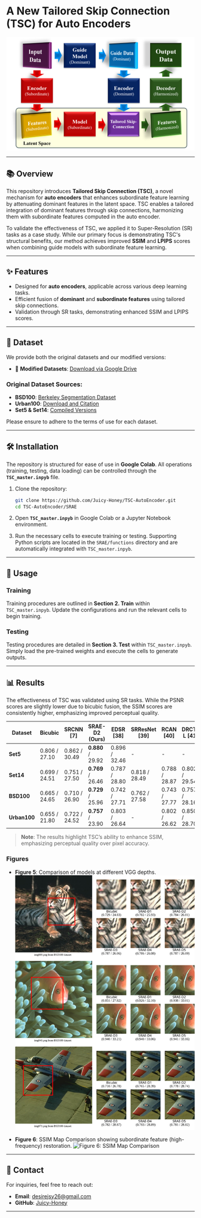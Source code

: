 # **A New Tailored Skip Connection (TSC) for Auto Encoders**

![Project Logo](./gitIMG/banner.png)

---

## 📚 **Overview**
This repository introduces **Tailored Skip Connection (TSC)**, a novel mechanism for **auto encoders** that enhances subordinate feature learning by attenuating dominant features in the latent space. TSC enables a tailored integration of dominant features through skip connections, harmonizing them with subordinate features computed in the auto encoder.

To validate the effectiveness of TSC, we applied it to Super-Resolution (SR) tasks as a case study. While our primary focus is demonstrating TSC's structural benefits, our method achieves improved **SSIM** and **LPIPS** scores when combining guide models with subordinate feature learning.

---

## ✨ **Features**
- Designed for **auto encoders**, applicable across various deep learning tasks.
- Efficient fusion of **dominant** and **subordinate features** using tailored skip connections.
- Validation through SR tasks, demonstrating enhanced SSIM and LPIPS scores.

---

## 📂 **Dataset**
We provide both the original datasets and our modified versions:

- 🔗 **Modified Datasets**: [Download via Google Drive](https://drive.google.com/drive/folders/109HkUblxFp99bTFVWqcKB5y4_-Okakup?usp=drive_link)

### Original Dataset Sources:
- **BSD100**: [Berkeley Segmentation Dataset](https://www2.eecs.berkeley.edu/Research/Projects/CS/vision/bsds/)
- **Urban100**: [Download and Citation](https://github.com/jbhuang0604/SelfExSR)
- **Set5 & Set14**: [Compiled Versions](https://github.com/LimBee/NTIRE2017)

Please ensure to adhere to the terms of use for each dataset.

---

## 🛠️ **Installation**
The repository is structured for ease of use in **Google Colab**. All operations (training, testing, data loading) can be controlled through the **`TSC_master.inpyb`** file.

1. Clone the repository:
   ```bash
   git clone https://github.com/Juicy-Honey/TSC-AutoEncoder.git
   cd TSC-AutoEncoder/SRAE
   ```

2. Open **`TSC_master.inpyb`** in Google Colab or a Jupyter Notebook environment.

3. Run the necessary cells to execute training or testing. Supporting Python scripts are located in the `SRAE/functions` directory and are automatically integrated with `TSC_master.inpyb`.

---

## 🚀 **Usage**
### Training
Training procedures are outlined in **Section 2. Train** within `TSC_master.inpyb`. Update the configurations and run the relevant cells to begin training.

### Testing
Testing procedures are detailed in **Section 3. Test** within `TSC_master.inpyb`. Simply load the pre-trained weights and execute the cells to generate outputs.

---

## 📊 **Results**
The effectiveness of TSC was validated using SR tasks. While the PSNR scores are slightly lower due to bicubic fusion, the SSIM scores are consistently higher, emphasizing improved perceptual quality.

| Dataset     | Bicubic        | SRCNN [7]       | **SRAE-D2 (Ours)** | EDSR [38]       | SRResNet [39]  | RCAN [40]      | DRCT-L [41]    | SwinIR [42]    |
|-------------|----------------|-----------------|---------------------|-----------------|----------------|----------------|----------------|----------------|
| **Set5**    | 0.806 / 27.10  | 0.862 / 30.49  | **0.880** / 29.92      | 0.896 / 32.46  | -              | -              | -              | -              |
| **Set14**   | 0.699 / 24.51  | 0.751 / 27.50  | **0.769** / 26.46      | 0.787 / 28.80  | 0.818 / 28.49  | 0.788 / 28.87  | 0.802 / 29.54  | 0.795 / 29.15  |
| **BSD100**  | 0.665 / 24.65  | 0.710 / 26.90  | **0.729** / 25.96      | 0.742 / 27.71  | 0.762 / 27.58  | 0.743 / 27.77  | 0.757 / 28.16  | -              |
| **Urban100**| 0.655 / 21.80  | 0.722 / 24.52  | **0.757** / 23.90      | 0.803 / 26.64  | -              | 0.802 / 26.62  | 0.850 / 28.70  | 0.797 / 26.43  |

> **Note**: The results highlight TSC’s ability to enhance SSIM, emphasizing perceptual quality over pixel accuracy.

### Figures
- **Figure 5**: Comparison of models at different VGG depths.
  ![Figure 5: Model Comparison at VGG Depths](./gitIMG/Figure5.svg)

- **Figure 6**: SSIM Map Comparison showing subordinate feature (high-frequency) restoration.
  ![Figure 6: SSIM Map Comparison](./gitIMG/Figure6.svg)


---

## 📧 **Contact**
For inquiries, feel free to reach out:

- **Email**: [desirejsy26@gmail.com](mailto:desirejsy26@gmail.com)
- **GitHub**: [Juicy-Honey](https://github.com/Juicy-Honey)

---
